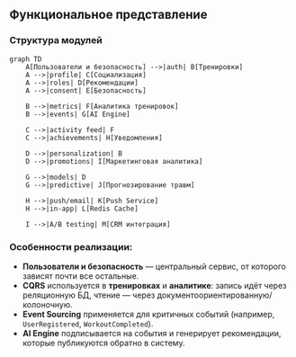 ## Функциональное представление

### Структура модулей

```mermaid
graph TD
    A[Пользователи и безопасность] -->|auth| B[Тренировки]
    A -->|profile| C[Социализация]
    A -->|roles| D[Рекомендации]
    A -->|consent| E[Безопасность]

    B -->|metrics| F[Аналитика тренировок]
    B -->|events| G[AI Engine]

    C -->|activity feed| F
    C -->|achievements| H[Уведомления]

    D -->|personalization| B
    D -->|promotions| I[Маркетинговая аналитика]

    G -->|models| D
    G -->|predictive| J[Прогнозирование травм]

    H -->|push/email| K[Push Service]
    H -->|in-app| L[Redis Cache]

    I -->|A/B testing| M[CRM интеграция]
```

### Особенности реализации:
- **Пользователи и безопасность** — центральный сервис, от которого зависят почти все остальные.
- **CQRS** используется в **тренировках** и **аналитике**: запись идёт через реляционную БД, чтение — через документоориентированную/колоночную.
- **Event Sourcing** применяется для критичных событий (например, `UserRegistered`, `WorkoutCompleted`).
- **AI Engine** подписывается на события и генерирует рекомендации, которые публикуются обратно в систему.